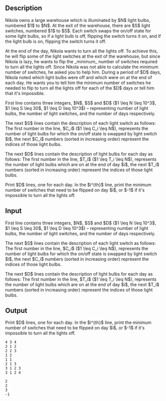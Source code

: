 ## Description

<div><p>Nikola owns a large warehouse which is illuminated by $N$ light bulbs, numbered $1$ to $N$. At the exit of the warehouse, there are $S$ light switches, numbered $1$ to $S$. Each switch swaps the on/off state for some light bulbs, so if a light bulb is off, flipping the switch turns it on, and if the light bulb is on, flipping the switch turns it off.</p><p>At the end of the day, Nikola wants to turn all the lights off. To achieve this, he will flip some of the light switches at the exit of the warehouse, but since Nikola is lazy, he wants to flip the _minimum_ number of switches required to turn all the lights off. Since Nikola was not able to calculate the minimum number of switches, he asked you to help him. During a period of $D$ days, Nikola noted which light bulbs were off and which were on at the end of each day. He wants you to tell him the minimum number of switches he needed to flip to turn all the lights off for each of the $D$ days or tell him that it's impossible.</p></div><div class="input-specification"><p>First line contains three integers, $N$, $S$ and $D$ ($1 \leq N \leq 10^3$, $1 \leq S \leq 30$, $1 \leq D \leq 10^3$) – representing number of light bulbs, the number of light switches, and the number of days respectively.</p><p>The next $S$ lines contain the description of each light switch as follows: The first number in the line, $C_i$ ($1 \leq C_i \leq N$), represents the number of light bulbs for which the on/off state is swapped by light switch $i$, the next $C_i$ numbers (sorted in increasing order) represent the indices of those light bulbs.</p><p>The next $D$ lines contain the description of light bulbs for each day as follows: The first number in the line, $T_i$ ($1 \leq T_i \leq N$), represents the number of light bulbs which are on at the end of day $i$, the next $T_i$ numbers (sorted in increasing order) represent the indices of those light bulbs.</p></div><div class="output-specification"><p>Print $D$ lines, one for each day. In the $i^{th}$ line, print the minimum number of switches that need to be flipped on day $i$, or $-1$ if it's impossible to turn all the lights off.</p></div>

## Input

<p>First line contains three integers, $N$, $S$ and $D$ ($1 \leq N \leq 10^3$, $1 \leq S \leq 30$, $1 \leq D \leq 10^3$) – representing number of light bulbs, the number of light switches, and the number of days respectively.</p><p>The next $S$ lines contain the description of each light switch as follows: The first number in the line, $C_i$ ($1 \leq C_i \leq N$), represents the number of light bulbs for which the on/off state is swapped by light switch $i$, the next $C_i$ numbers (sorted in increasing order) represent the indices of those light bulbs.</p><p>The next $D$ lines contain the description of light bulbs for each day as follows: The first number in the line, $T_i$ ($1 \leq T_i \leq N$), represents the number of light bulbs which are on at the end of day $i$, the next $T_i$ numbers (sorted in increasing order) represent the indices of those light bulbs.</p>

## Output

<p>Print $D$ lines, one for each day. In the $i^{th}$ line, print the minimum number of switches that need to be flipped on day $i$, or $-1$ if it's impossible to turn all the lights off.</p>





```input1
4 3 4
2 1 2
2 2 3
1 2
1 1
2 1 3
3 1 2 3
3 1 2 4
```




```output1
2
2
3
-1
```


